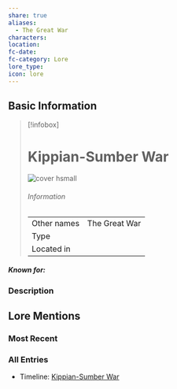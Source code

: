 ```yaml
---
share: true
aliases:
  - The Great War
characters: 
location: 
fc-date: 
fc-category: Lore
lore_type: 
icon: lore
---
```

## Basic Information
> [!infobox]
> # Kippian-Sumber War
> ![cover hsmall](insertimage.png)
> ###### Information
> |   |  |
> | ---- | ---- |
> | Other names | The Great War|
> | Type||
> | Located in | |
##### Known for:
### Description
## Lore Mentions
### Most Recent

### All Entries


- Timeline: [Kippian-Sumber War](Kippian-Sumber%20War.md)
